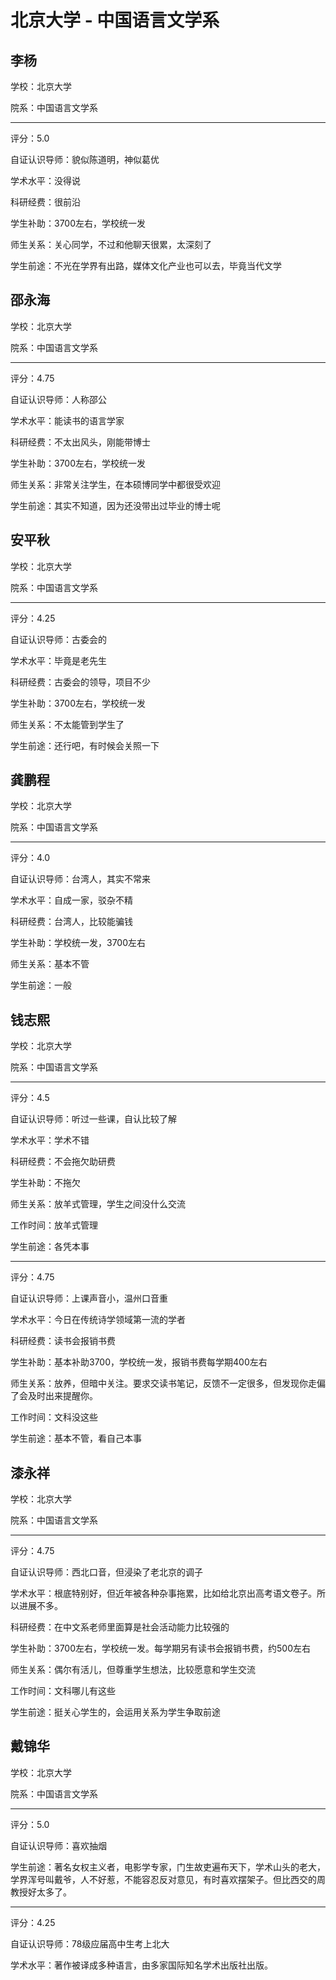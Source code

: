# 北京大学 - 中国语言文学系

## 李杨

学校：北京大学

院系：中国语言文学系

* * *

评分：5.0

自证认识导师：貌似陈道明，神似葛优

学术水平：没得说

科研经费：很前沿

学生补助：3700左右，学校统一发

师生关系：关心同学，不过和他聊天很累，太深刻了

学生前途：不光在学界有出路，媒体文化产业也可以去，毕竟当代文学

## 邵永海

学校：北京大学

院系：中国语言文学系

* * *

评分：4.75

自证认识导师：人称邵公

学术水平：能读书的语言学家

科研经费：不太出风头，刚能带博士

学生补助：3700左右，学校统一发

师生关系：非常关注学生，在本硕博同学中都很受欢迎

学生前途：其实不知道，因为还没带出过毕业的博士呢

## 安平秋

学校：北京大学

院系：中国语言文学系

* * *

评分：4.25

自证认识导师：古委会的

学术水平：毕竟是老先生

科研经费：古委会的领导，项目不少

学生补助：3700左右，学校统一发

师生关系：不太能管到学生了

学生前途：还行吧，有时候会关照一下

## 龚鹏程

学校：北京大学

院系：中国语言文学系

* * *

评分：4.0

自证认识导师：台湾人，其实不常来

学术水平：自成一家，驳杂不精

科研经费：台湾人，比较能骗钱

学生补助：学校统一发，3700左右

师生关系：基本不管

学生前途：一般

## 钱志熙

学校：北京大学

院系：中国语言文学系

* * *

评分：4.5

自证认识导师：听过一些课，自认比较了解

学术水平：学术不错

科研经费：不会拖欠助研费

学生补助：不拖欠

师生关系：放羊式管理，学生之间没什么交流

工作时间：放羊式管理

学生前途：各凭本事

* * *

评分：4.75

自证认识导师：上课声音小，温州口音重

学术水平：今日在传统诗学领域第一流的学者

科研经费：读书会报销书费

学生补助：基本补助3700，学校统一发，报销书费每学期400左右

师生关系：放养，但暗中关注。要求交读书笔记，反馈不一定很多，但发现你走偏了会及时出来提醒你。

工作时间：文科没这些

学生前途：基本不管，看自己本事

## 漆永祥

学校：北京大学

院系：中国语言文学系

* * *

评分：4.75

自证认识导师：西北口音，但浸染了老北京的调子

学术水平：根底特别好，但近年被各种杂事拖累，比如给北京出高考语文卷子。所以进展不多。

科研经费：在中文系老师里面算是社会活动能力比较强的

学生补助：3700左右，学校统一发。每学期另有读书会报销书费，约500左右

师生关系：偶尔有活儿，但尊重学生想法，比较愿意和学生交流

工作时间：文科哪儿有这些

学生前途：挺关心学生的，会运用关系为学生争取前途

## 戴锦华

学校：北京大学

院系：中国语言文学系

* * *

评分：5.0

自证认识导师：喜欢抽烟

学生前途：著名女权主义者，电影学专家，门生故吏遍布天下，学术山头的老大，学界浑号叫戴爷，人不好惹，不能容忍反对意见，有时喜欢摆架子。但比西交的周教授好太多了。

* * *

评分：4.25

自证认识导师：78级应届高中生考上北大

学术水平：著作被译成多种语言，由多家国际知名学术出版社出版。